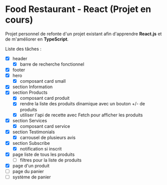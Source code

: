 # Food Restaurant - React (Projet en cours)

Projet personnel de refonte d'un projet existant afin d'apprendre **React.js** et de m'améliorer en **TypeScript**.

Liste des tâches :
  - [X] header
    - [X] barre de recherche fonctionnel
  - [X] footer
  - [X] hero
    - [X] composant card small
  - [X] section Information
  - [X] section Products
    - [X] composant card produit
    - [X] rendre la liste des produits dinamique avec un bouton +/- de produits
    - [X] utiliser l'api de recette avec Fetch pour afficher les produits
  - [X] section Services
      - [X] composant card service
  - [X] section Testimonials
    - [X] carrousel de plusieurs avis
  - [X] section Subscribe
    - [X] notification si inscrit
  - [X] page liste de tous les produits
    - [ ] filtres pour la liste de produits
  - [X] page d'un produit
  - [ ] page du panier
  - [ ] système de panier